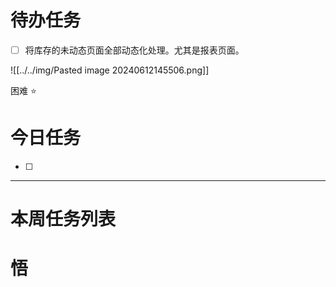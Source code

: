 # 待办任务
- [ ] 将库存的未动态页面全部动态化处理。尤其是报表页面。

![[../../img/Pasted image 20240612145506.png]]

困难
⭐

# 今日任务
- [ ] 




------
# 本周任务列表



# 悟